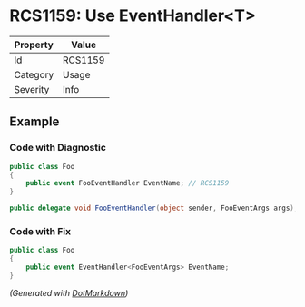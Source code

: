 # RCS1159: Use EventHandler\<T>

| Property | Value   |
| -------- | ------- |
| Id       | RCS1159 |
| Category | Usage   |
| Severity | Info    |

## Example

### Code with Diagnostic

```csharp
public class Foo
{
    public event FooEventHandler EventName; // RCS1159
}

public delegate void FooEventHandler(object sender, FooEventArgs args);
```

### Code with Fix

```csharp
public class Foo
{
    public event EventHandler<FooEventArgs> EventName;
}
```


*\(Generated with [DotMarkdown](http://github.com/JosefPihrt/DotMarkdown)\)*
